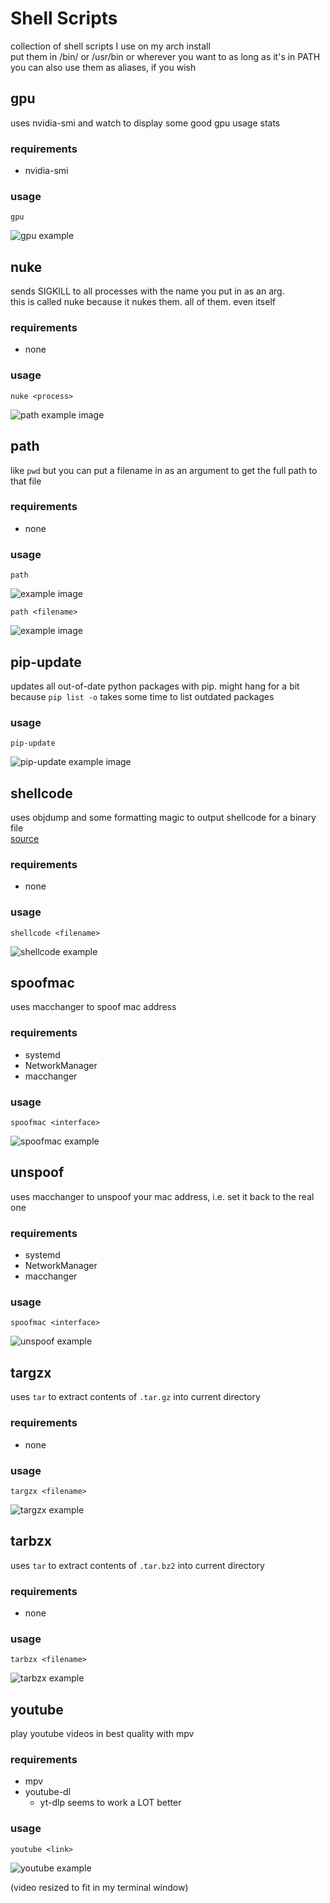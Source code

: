 # Shell Scripts
collection of shell scripts I use on my arch install
<br>
put them in /bin/ or /usr/bin or wherever you want to as long as it's in PATH
<br>
you can also use them as aliases, if you wish

## gpu
uses nvidia-smi and watch to display some good gpu usage stats

### requirements
 * nvidia-smi

### usage

`gpu`

![gpu example](images/gpu.png)

## nuke
sends SIGKILL to all processes with the name you put in as an arg.
<br>
this is called nuke because it nukes them. all of them. even itself

### requirements
 * none

### usage

`nuke <process>`

![path example image](images/nuke.png)

## path
like `pwd` but you can put a filename in as an argument to get the full path to that file

### requirements
 * none

### usage

`path` 

![example image](images/path1.png)

`path <filename>`

![example image](images/path2.png)


## pip-update
updates all out-of-date python packages with pip. might hang for a bit because `pip list -o` takes some time to list outdated packages

### usage
`pip-update`

![pip-update example image](images/pip-update.png)

## shellcode
uses objdump and some formatting magic to output shellcode for a binary file
<br>
[source](https://www.commandlinefu.com/commands/view/6051/get-all-shellcode-on-binary-file-from-objdump)

### requirements
 * none

### usage

`shellcode <filename>`

![shellcode example](images/shellcode.png)

## spoofmac
uses macchanger to spoof mac address

### requirements
 * systemd
 * NetworkManager
 * macchanger

### usage

`spoofmac <interface>`

![spoofmac example](images/spoofmac.png)

## unspoof
uses macchanger to unspoof your mac address, i.e. set it back to the real one

### requirements
 * systemd
 * NetworkManager
 * macchanger

### usage

`spoofmac <interface>`

![unspoof example](images/unspoof.png)

## targzx
uses `tar` to extract contents of `.tar.gz` into current directory 

### requirements
 * none

### usage

`targzx <filename>`

![targzx example](images/targzx.png)

## tarbzx
uses `tar` to extract contents of `.tar.bz2` into current directory 

### requirements
 * none

### usage

`tarbzx <filename>`

![tarbzx example](images/tarbzx.png)

## youtube
play youtube videos in best quality with mpv

### requirements
 * mpv
 * youtube-dl
   * yt-dlp seems to work a LOT better

### usage

`youtube <link>`

![youtube example](images/youtube.png)

(video resized to fit in my terminal window)
